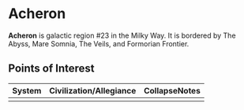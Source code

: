 # Acheron
**Acheron** is galactic region #23 in the Milky Way. It is bordered by The Abyss, Mare Somnia, The Veils, and Formorian Frontier.

## Points of Interest

| System | Civilization/Allegiance | CollapseNotes |
| --- | --- | --- |
|  |  |  |